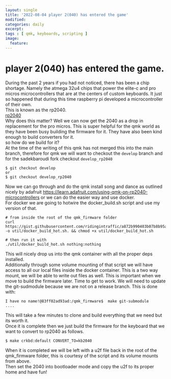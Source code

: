 ```yaml
---
layout: single
title: '2022-08-04 player 2(040) has entered the game'
modified:
categories: daily
excerpt:
tags : [ qmk, keyboards, scripting ]
image:
  feature:
---
```

# player 2(040) has entered the game.  
During  the past 2 years if you had not noticed, there has been a chip shortage. Namely the atmega 32u4 chips that power the elite-c and pro micros microcontrollers that are at the centers of custom keyboards.   It just so happened that during this time raspberry pi developed a microcontroller of their own.   
This is known as the rp2040.  
[rp2040](https://www.raspberrypi.com/documentation/microcontrollers/rp2040.html)  
Why does this matter?   Well we can now get the 2040 as a drop in replacement for the pro micros.  This is super helpful for the qmk world as they have been busy building the firmware for it.  They have also been kind enough to build converters for it.   
so how do we build for it?  
At the time of the writing of this qmk has not merged this into the main branch, therefore for qmk we will want to checkout the `develop` branch and for the sadekbaroudi fork checkout  `develop_rp2040`  
```
$ git checkout develop
or
$ git checkout develop_rp2040
```
Now we can go through and do the qmk install song and dance as outlined nicely by adafruit https://learn.adafruit.com/using-qmk-on-rp2040-microcontrollers 
or we can do the easier way and use docker.  
For docker we are going to hotwire the docker_build.sh script and use my version of that.  
```
# from inside the root of the qmk_firmware folder
curl https://gist.githubusercontent.com/ridingintraffic/a872b990403b07b8b95a90e438dba529/raw/f893d70dfe447fc925a8fff1dbf5de507cc9cc7b/docker_build_hot.sh -o util/docker_build_hot.sh. && chmod +x util/docker_build_hot.sh

# then run it with 
./util/docker_build_hot.sh nothing:nothing
```  
This will nicely drop us into the qmk container with all the proper deps installed.    
Additionally through some volume mounting of that script we will have access to all our local files inside the docker container.  This is a two way mount, we will be able to write out files as well.  This is important when we move to build the firmware later. 
Time to get to work.  We will need to update the git-sudmodule because we are not on a release branch.  This is done with:

```
I have no name!@83ff02ad93ad:/qmk_firmware$  make git-submodule
....
```  
This will take a few minutes to clone and build everything that we need but its worth it.  
Once it is complete then we just build the firmware for the keyboard that we want to convert to rp2040 as follows.  
```
$ make crkbd:default CONVERT_TO=kb2040
```  
When it is completed we will be left with a u2f file back in the root of the qmk_firmware folder, this is courtesy of the script and its volume mounts from above.  
Then set the 2040 into bootloader mode and copy the u2f to its proper home and have fun!  